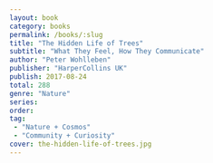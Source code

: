 ```yaml
---
layout: book
category: books
permalink: /books/:slug
title: "The Hidden Life of Trees"
subtitle: "What They Feel, How They Communicate"
author: "Peter Wohlleben"
publisher: "HarperCollins UK"
publish: 2017-08-24
total: 288
genre: "Nature"
series:
order:
tag: 
 - "Nature + Cosmos"
 - "Community + Curiosity"
cover: the-hidden-life-of-trees.jpg
---
```


